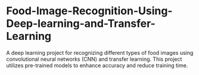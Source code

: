 # Food-Image-Recognition-Using-Deep-learning-and-Transfer-Learning
A deep learning project for recognizing different types of food images using convolutional neural networks (CNN) and transfer learning. This project utilizes pre-trained models to enhance accuracy and reduce training time.
